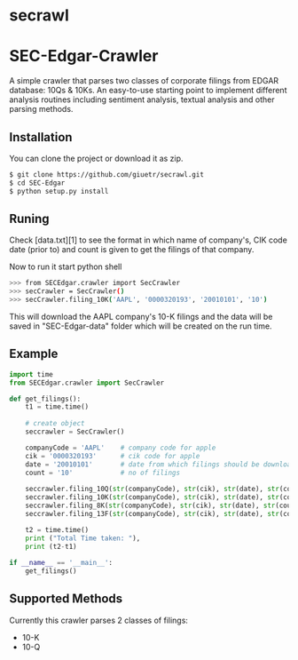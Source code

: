 # secrawl

SEC-Edgar-Crawler
=============

A simple crawler that parses two classes of corporate filings from EDGAR database: 10Qs & 10Ks.
An easy-to-use starting point to implement different analysis routines including sentiment analysis, textual analysis and other parsing methods.

Installation
------------- 

 You can clone the project or download it as zip.
 ```bash
 $ git clone https://github.com/giuetr/secrawl.git
 $ cd SEC-Edgar
 $ python setup.py install
 ```

Runing
-------
 Check [data.txt][1] to see the format in which name of company's, CIK code date (prior to) and count is given to get the filings of that company.
 
 Now to run it start python shell
   ```bash
  >>> from SECEdgar.crawler import SecCrawler
  >>> secCrawler = SecCrawler()
  >>> secCrawler.filing_10K('AAPL', '0000320193', '20010101', '10')
   ```
 This will download the AAPL company's 10-K filings and the data will be saved in "SEC-Edgar-data" folder which will be created on the run time.


Example 
--------
```python
import time
from SECEdgar.crawler import SecCrawler

def get_filings():
	t1 = time.time()
	
	# create object
	seccrawler = SecCrawler()

	companyCode = 'AAPL'    # company code for apple 
	cik = '0000320193'      # cik code for apple
	date = '20010101'       # date from which filings should be downloaded
	count = '10'            # no of filings
	
	seccrawler.filing_10Q(str(companyCode), str(cik), str(date), str(count))
	seccrawler.filing_10K(str(companyCode), str(cik), str(date), str(count))
	seccrawler.filing_8K(str(companyCode), str(cik), str(date), str(count))
	seccrawler.filing_13F(str(companyCode), str(cik), str(date), str(count))

	t2 = time.time()
	print ("Total Time taken: "),
	print (t2-t1)
	
if __name__ == '__main__':
	get_filings()	
```

Supported Methods
-----------------
Currently this crawler parses 2 classes of filings:
*  10-K
*  10-Q



